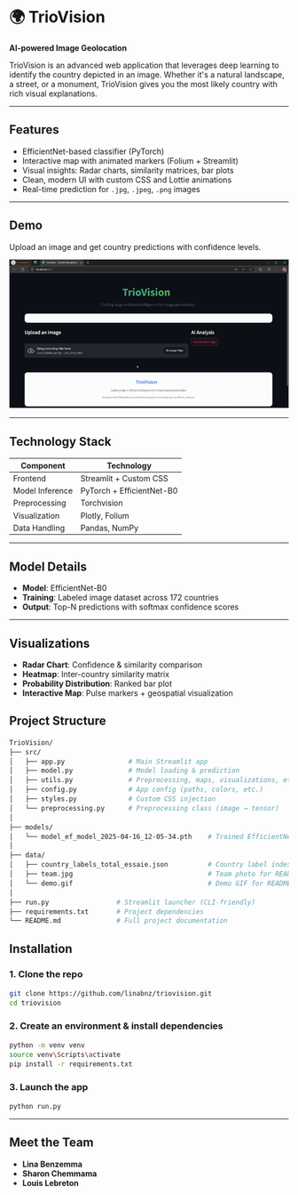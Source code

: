 # 🌍 TrioVision

**AI-powered Image Geolocation**

TrioVision is an advanced web application that leverages deep learning to identify the country depicted in an image. Whether it's a natural landscape, a street, or a monument, TrioVision gives you the most likely country with rich visual explanations.

---

##  Features

-  EfficientNet-based classifier (PyTorch)  
-  Interactive map with animated markers (Folium + Streamlit)  
-  Visual insights: Radar charts, similarity matrices, bar plots  
-  Clean, modern UI with custom CSS and Lottie animations  
-  Real-time prediction for `.jpg`, `.jpeg`, `.png` images  

---

##  Demo

Upload an image and get country predictions with confidence levels.

![Demo](data/demo.gif)

---

##  Technology Stack

| Component        | Technology             |
|------------------|-------------------------|
| Frontend         | Streamlit + Custom CSS  |
| Model Inference  | PyTorch + EfficientNet-B0 |
| Preprocessing    | Torchvision             |
| Visualization    | Plotly, Folium          |
| Data Handling    | Pandas, NumPy           |

---
##  Model Details

- **Model**: EfficientNet-B0  
- **Training**: Labeled image dataset across 172 countries  
- **Output**: Top-N predictions with softmax confidence scores  

---

##  Visualizations

-  **Radar Chart**: Confidence & similarity comparison  
-  **Heatmap**: Inter-country similarity matrix  
-  **Probability Distribution**: Ranked bar plot  
-  **Interactive Map**: Pulse markers + geospatial visualization  

##  Project Structure

```bash
TrioVision/
├── src/
│   ├── app.py                # Main Streamlit app
│   ├── model.py              # Model loading & prediction
│   ├── utils.py              # Preprocessing, maps, visualizations, etc.
│   ├── config.py             # App config (paths, colors, etc.)
│   ├── styles.py             # Custom CSS injection
│   └── preprocessing.py      # Preprocessing class (image → tensor)
│
├── models/
│   └── model_ef_model_2025-04-16_12-05-34.pth    # Trained EfficientNet model
│
├── data/
│   ├── country_labels_total_essaie.json          # Country label index
│   ├── team.jpg                                  # Team photo for README
│   └── demo.gif                                  # Demo GIF for README
│
├── run.py                 # Streamlit launcher (CLI-friendly)
├── requirements.txt       # Project dependencies
└── README.md              # Full project documentation
```
##  Installation

### 1. Clone the repo

```bash
git clone https://github.com/linabnz/triovision.git
cd triovision
```

### 2. Create an environment & install dependencies
```bash
python -m venv venv
source venv\Scripts\activate
pip install -r requirements.txt
```
### 3. Launch the app
```bash
python run.py
```

---

##  Meet the Team


- **Lina Benzemma** 
- **Sharon Chemmama** 
- **Louis Lebreton** 
